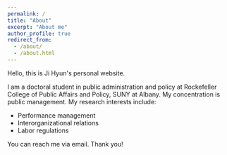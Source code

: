 ```yaml
---
permalink: /
title: "About"
excerpt: "About me"
author_profile: true
redirect_from: 
  - /about/
  - /about.html
---
```


Hello, this is Ji Hyun's personal website. 

I am a doctoral student in public administration and policy at Rockefeller College of Public Affairs and Policy, SUNY at Albany. 
My concentration is public management. My research interests include: 
* Performance management
* Interorganizational relations
* Labor regulations 

You can reach me via email. 
Thank you! 
